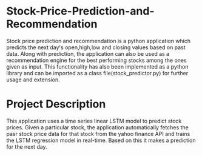 # Stock-Price-Prediction-and-Recommendation

Stock price prediction and recommendation is a python application which predicts the next day's open,high,low and closing values based on past data. Along with prediction, the application can also be used as a recommendation engine for the best performing stocks among the ones given as input. This functionality has also been implemented as a python library and can be imported as a class file(stock_predictor.py) for further usage and extension.

# Project Description
This application uses a time series linear LSTM model to predict stock prices. Given a particular stock, the application automatically fetches the pasr stock price data for that stock from the yahoo finance API and trains the LSTM regression model in real-time. Based on this it makes a prediction for the next day.
